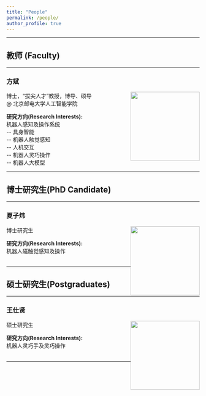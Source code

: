 ```yaml
---
title: "People"
permalink: /people/
author_profile: true
---
```

<hr>
<h2 id="Faculty"><a href="#Faculty" class="headerlink" title="Faculty"></a> <strong> 教师 (Faculty) </strong></h2><hr>

<h3 id="方斌"><a href="#Bin-Fang" class="headerlink" title="Bin Fang"></a>方斌</h3><img style="float: right;" src="images/profile.jpg" width=180>
<p>博士，“拔尖人才”教授，博导、硕导<br>@ 北京邮电大学人工智能学院</p>
<strong>研究方向(Research Interests):</strong>
<br>机器人感知及操作系统
<br>-- 具身智能
<br>-- 机器人触觉感知
<br>-- 人机交互
<br>-- 机器人灵巧操作
<br>-- 机器人大模型
<hr>
<h2 id="PhD"><a href="#PhD" class="headerlink" title="PhD"></a> <strong> 博士研究生(PhD Candidate) </strong></h2><hr>
<h3 id="夏子炜"><a href="#ziweixia" class="headerlink" title="ziweixia"></a>夏子炜</h3><img style="float: right;" src="images/profile.jpg" width=180>
<p>博士研究生<br> </p>
<strong>研究方向(Research Interests):</strong>
<br>
机器人磁触觉感知及操作
<br>
<br>
<hr>
<h2 id="PostGraduates"><a href="#PostGraduates" class="headerlink" title="PostGraduates"></a> <strong> 硕士研究生(Postgraduates) </strong></h2><hr>

<h3 id="王仕贤"><a href="#shixianwang" class="headerlink" title="shixianwang"></a>王仕贤</h3><img style="float: right;" src="images/wanghaoyu.jpg" width=180>
<p>硕士研究生<br> </p>
<strong>研究方向(Research Interests):</strong>
<br>
机器人灵巧手及灵巧操作
<br>
<br>
<hr>


